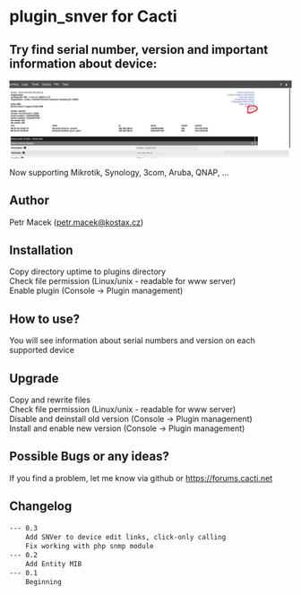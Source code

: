 # plugin_snver for Cacti

## Try find serial number, version and important information about device:

![SNVer](https://github.com/xmacan/plugin_snver/blob/master/img/snver.png)


Now supporting Mikrotik, Synology, 3com, Aruba, QNAP, ...

## Author
Petr Macek (petr.macek@kostax.cz)


## Installation
Copy directory uptime to plugins directory  
Check file permission (Linux/unix - readable for www server)  
Enable plugin (Console -> Plugin management)  

## How to use?
You will see information about serial numbers and version on each supported device

## Upgrade    
Copy and rewrite files  
Check file permission (Linux/unix - readable for www server)  
Disable and deinstall old version (Console -> Plugin management)  
Install and enable new version (Console -> Plugin management)   
    
## Possible Bugs or any ideas?
If you find a problem, let me know via github or https://forums.cacti.net
   

## Changelog
	--- 0.3
		Add SNVer to device edit links, click-only calling
		Fix working with php snmp module
	--- 0.2
		Add Entity MIB
	--- 0.1
		Beginning

